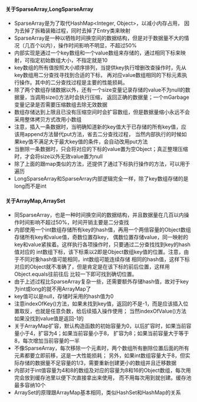 #### 关于SparseArray,LongSparseArray
- SparseArray是为了取代HashMap<Integer, Object>，以减小内存占用，
    因为去掉了拆箱装箱过程，同时去掉了Entry类来映射
- SparseArray是一种以牺牲时间换空间的数据结构，但是对于数据量不大的情况（几百个以内），操作时间影响不明显，不超过50%
- 内部实现是通过一个key数组和一个value数组来存储的，通过相同下标来映射，可指定初始数组大小，不指定就是10
- key数组的所有值按照大小顺序排列，当提供key执行增删改查操作时，先从key数组用二分查找寻找到合适的下标，
    再对应value数组相同的下标元素执行操作。其中的二分查找过程是主要的性能损耗。
- 除了两个数组存储数据以外，还有一个size变量记录存储的value不为null的数据量，当调用size()方法时会执行压缩，
    返回正确的数据量；一个mGarbage变量记录是否需要压缩数组去除无效数据
- 数组存储达到上限且已没有压缩空间时会扩容数组，但是数据量缩小永远不会采用整体拷贝方式改用小数组
- 注意，插入一条数据时，当明确知道新的key值大于已存储的所有key值，应该用append方法替代put方法，省去二分查找过程，
    当然内部执行的时候如果key值不满足大于最大key值的条件，会自动改用put方法
- 当删除一条数据时，只会将对应的下标的value置为空Object；真正整理压缩时，才会将size以外无效value置为null
- 除了上面的跟map类似的方法，还提供了通过下标执行操作的方法，可以用于遍历
- LongSparseArray和SparseArray内部逻辑完全一样，除了key数组存储的是long而不是int

#### 关于ArrayMap,ArraySet
- 同SparseArray，也是一种时间换空间的数据结构，并且数据量在几百以内操作时间影响不超过50%，时间开销主要是二分查找
- 内部使用一个int数组存储所有key的hash值，再用一个两倍容量的Object数组存储所有key和value值，奇数位置存key，
    偶数位置存储value，同一映射的key和value紧挨着。这样执行各项操作时，只要通过二分查找找到key的hash值对应的
    int数组下标，该下标乘以2即是Object数组key值的位置。注意，由于不同对象hash值可能相同，int数组可能连续存储
    相同的hash值，这样下标对应的Object就不准确了，但是肯定是在该下标的前后位置，这样用Object.equals往前往后
    比较一下即可找到确切位置。
- 由于上述过程比SparseArray复杂一些，还需要额外存储hash值，故对于key为int或long的就不用ArrayMap了
- key值可以是null，存储时采用的hash值为0
- 注意indexOfKey()方法，如果未找到key值，返回的不是-1，而是应该插入位置取反，也就是任意负数，给后续插入操作使用；
    当然indexOfValue()方法如果没找到value值是返回-1的
- 关于ArrayMap扩容，默认构造函数的初始容量为0，以后扩容时，如果当前容量小于4，扩容为4；如果当前容量小于8，
    扩容为8；如果当前容量大于等于8，每次增加当前容量的一半
- 不像SparseArray，每次移除一个元素时，两个数组所有删除位置后面的所有元素都要立即前移，这是一大性能损耗；
    另外，如果int数组容量大于8，但实际存储的数据量不足容量的1/3，需要重新创建更小的数组并且迁移数据
- 内部对于int值容量为4和8的数组及对应的容量为8和16的Object数组，每次用完会放到缓存池里以便下次直接拿出来使用，
    而不用每次用到就创建。缓存池最多容纳10个
- ArraySet的原理跟ArrayMap基本相同，类似HashSet和HashMap的关系
